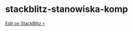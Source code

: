 # stackblitz-stanowiska-komp

[Edit on StackBlitz ⚡️](https://stackblitz.com/edit/stackblitz-starters-dtujtk)